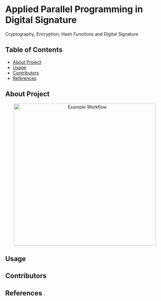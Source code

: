 # Applied Parallel Programming in Digital Signature
Cryptography, Encryption, Hash Functions and Digital Signature

## Table of Contents
- [About Project](#about-project)
- [Usage](#usage)
- [Contributors](#contributors)
- [References](#references)

## About Project
<p align="center">
  <img alt="Example Workflow" title="Example Workflow" src="https://www.ricoh.com.my/blogs/-/media/rms/images/discover/blogs/medi/2022/04/how-does-a-digital-signature-works-illustration.png" width="450">
</p>

## Usage
## Contributors
## References
